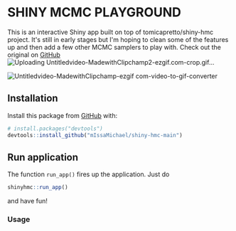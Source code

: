 # SHINY MCMC PLAYGROUND
This is an interactive Shiny app built on top of tomicapretto/shiny-hmc project. It's still in early stages but I'm hoping to clean some of the features up and then add a few other MCMC samplers to play with. Check out the original on [GitHub](https://github.com/tomicapretto/shiny-hmc)
![Uploading Untitledvideo-MadewithClipchamp2-ezgif.com-crop.gif…]()

![Untitledvideo-MadewithClipchamp-ezgif com-video-to-gif-converter](https://github.com/user-attachments/assets/183c9188-e0d2-4ef7-9235-04bc57ed5b37)

## Installation

Install this package from [GitHub](https://github.com/) with:

```r
# install.packages("devtools")
devtools::install_github("mIssaMichael/shiny-hmc-main")
```

## Run application

The function `run_app()` fires up the application. Just do

``` r
shinyhmc::run_app()
```

and have fun!


### Usage
